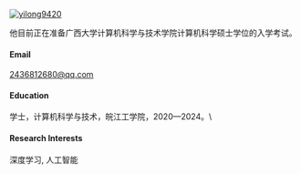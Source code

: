 

[![yilong9420](https://img.shields.io/badge/senli1073-github-blue?logo=github)](https://github.com/yilong9420)

他目前正在准备广西大学计算机科学与技术学院计算机科学硕士学位的入学考试。

#### Email

2436812680@qq.com

#### Education

学士，计算机科学与技术，皖江工学院，2020—2024。\

#### Research Interests

深度学习, 人工智能

